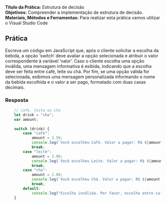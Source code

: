 **Título da Prática:** Estrutura de decisão  
**Objetivos:** Compreender a implementação de estrutura de decisão.  
**Materiais, Métodos e Ferramentas:** Para realizar esta prática vamos utilizar o Visual Studio Code  
  
## **Prática**  
  
Escreva um código em JavaScript que, após o cliente solicitar a escolha da bebida, a opção ‘switch’ deve avaliar a opção selecionada e atribuir o valor correspondente à variável ‘valor’. Caso o cliente escolha uma opção inválida, uma mensagem informativa é exibida, indicando que a escolha deve ser feita entre café, leite ou chá. Por fim, se uma opção válida for selecionada, exibimos uma mensagem personalizada informando o nome da bebida escolhida e o valor a ser pago, formatado com duas casas decimais.

### Resposta

``` JavaScript
    // cafe, leite ou cha
    let drink = "cha";
    var amount;
    
    switch (drink) {
        case "cafe":
            amount = 2.50;
            console.log(`Você escolheu Café. Valor a pagar: R$ ${amount.toFixed(2)}`);
            break;
        case "leite":
            amount = 3.00;
            console.log(`Você escolheu Leite. Valor a pagar: R$ ${amount.toFixed(2)}`);
            break;
        case "cha":
            amount = 2.00;
            console.log(`Você escolheu Chá. Valor a pagar: R$ ${amount.toFixed(2)}`);
            break;
        default:
            console.log("Escolha inválida. Por favor, escolha entre cafe, leite ou cha."); 
	}
```
